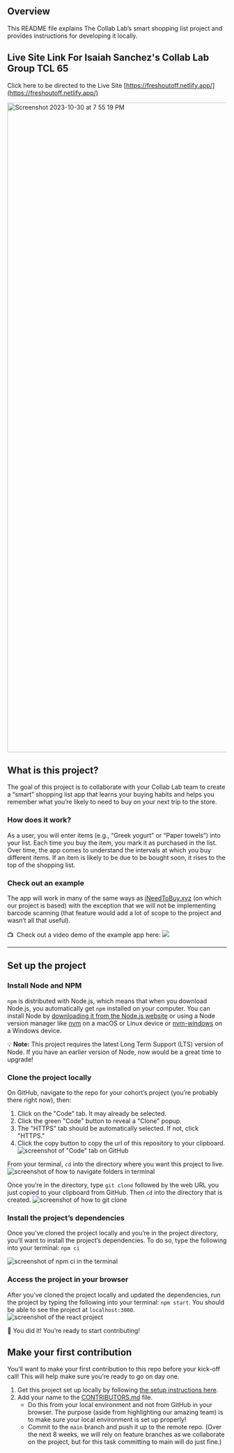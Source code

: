 ## Overview

This README file explains The Collab Lab’s smart shopping list project and provides instructions for developing it locally.

## Live Site Link For Isaiah Sanchez's Collab Lab Group TCL 65 

Click here to be directed to the Live Site [https://freshoutoff.netlify.app/](https://freshoutoff.netlify.app/)

<img width="1490" alt="Screenshot 2023-10-30 at 7 55 19 PM" src="https://github.com/isaiahasanchez/fresh-out-off/assets/124002003/974e100f-10e4-4d78-a18d-46064b544c69">


## What is this project?

The goal of this project is to collaborate with your Collab Lab team to create a “smart” shopping list app that learns your buying habits and helps you remember what you’re likely to need to buy on your next trip to the store.

### How does it work?

As a user, you will enter items (e.g., “Greek yogurt” or “Paper towels”) into your list. Each time you buy the item, you mark it as purchased in the list. Over time, the app comes to understand the intervals at which you buy different items. If an item is likely to be due to be bought soon, it rises to the top of the shopping list.

### Check out an example

The app will work in many of the same ways as [iNeedToBuy.xyz](https://app.ineedtobuy.xyz/) (on which our project is based) with the exception that we will not be implementing barcode scanning (that feature would add a lot of scope to the project and wasn’t all that useful).

📺&nbsp; Check out a video demo of the example app here:
[![](https://cdn.zappy.app/33815167c45d74c3ae5af232de633add.png)](https://www.youtube.com/watch?v=mwj74mE9s64&t)

<hr>

## Set up the project

### Install Node and NPM

`npm` is distributed with Node.js, which means that when you download Node.js, you automatically get `npm` installed on your computer. You can install Node by [downloading it from the Node.js website](https://nodejs.org/en/) or using a Node version manager like [nvm](https://github.com/nvm-sh/nvm) on a macOS or Linux device or [nvm-windows](https://github.com/coreybutler/nvm-windows) on a Windows device.

💡 **Note:** This project requires the latest Long Term Support (LTS) version of Node. If you have an earlier version of Node, now would be a great time to upgrade!

### Clone the project locally

On GitHub, navigate to the repo for your cohort’s project (you’re probably there right now), then:

1. Click on the "Code" tab. It may already be selected.
2. Click the green "Code" button to reveal a "Clone" popup.
3. The "HTTPS" tab should be automatically selected. If not, click "HTTPS."
4. Click the copy button to copy the url of this repository to your clipboard.
   ![screenshot of "Code" tab on GitHub](_resources/images/00_get_repo_url_from_gui.png)

From your terminal, `cd` into the directory where you want this project to live.
![screenshot of how to navigate folders in terminal](_resources/images/01_cd_dev_directory.jpg)

Once you’re in the directory, type `git clone` followed by the web URL you just copied to your clipboard from GitHub. Then `cd` into the directory that is created.
![screenshot of how to git clone](_resources/images/02_git_clone_and_cd.jpg)

### Install the project’s dependencies

Once you’ve cloned the project locally and you’re in the project directory, you’ll want to install the project’s dependencies. To do so, type the following into your terminal: `npm ci`

![screenshot of npm ci in the terminal](_resources/images/03_install_dependencies.jpg)

### Access the project in your browser

After you’ve cloned the project locally and updated the dependencies, run the project by typing the following into your terminal: `npm start`. You should be able to see the project at `localhost:3000`.
![screenshot of the react project](_resources/images/04_local_dev_landing_page.jpg)

🎉 You did it! You’re ready to start contributing!

## Make your first contribution

You’ll want to make your first contribution to this repo before your kick-off call! This will help make sure you’re ready to go on day one.

1. Get this project set up locally by following [the setup instructions here](#set-up-the-project).
2. Add your name to the [CONTRIBUTORS.md](CONTRIBUTORS.md) file.
   - Do this from your local environment and not from GitHub in your browser. The purpose (aside from highlighting our amazing team) is to make sure your local environment is set up properly!
   - Commit to the `main` branch and push it up to the remote repo. (Over the next 8 weeks, we will rely on feature branches as we collaborate on the project, but for this task committing to main will do just fine.)

